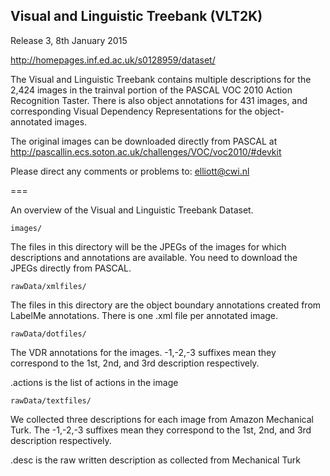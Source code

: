 Visual and Linguistic Treebank (VLT2K)
--------------------------------------

Release 3, 8th January 2015

http://homepages.inf.ed.ac.uk/s0128959/dataset/

The Visual and Linguistic Treebank contains multiple descriptions for 
the 2,424 images in the trainval portion of the PASCAL VOC 2010 Action 
Recognition Taster. There is also object annotations for
431 images, and corresponding Visual Dependency Representations for the
object-annotated images.

The original images can be downloaded directly from PASCAL at
http://pascallin.ecs.soton.ac.uk/challenges/VOC/voc2010/#devkit

Please direct any comments or problems to: elliott@cwi.nl

===

An overview of the Visual and Linguistic Treebank Dataset.

`images/`

The files in this directory will be the JPEGs of the images for which descriptions and annotations are available. You need to download the JPEGs directly from PASCAL.

`rawData/xmlfiles/`

The files in this directory are the object boundary annotations created from LabelMe annotations. 
There is one .xml file per annotated image.

`rawData/dotfiles/`

The VDR annotations for the images. 
-1,-2,-3 suffixes mean they correspond to the 1st, 2nd, and 3rd description respectively.

.actions is the list of actions in the image

`rawData/textfiles/`

We collected three descriptions for each image from Amazon Mechanical Turk. 
The -1,-2,-3 suffixes mean they correspond to the 1st, 2nd, and 3rd description respectively.

.desc is the raw written description as collected from Mechanical Turk
